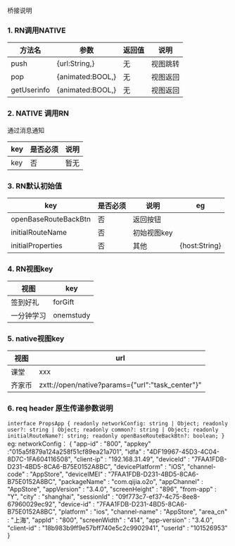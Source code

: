 桥接说明

### 1. RN调用NATIVE
| 方法名      | 参数             | 返回值 | 说明     |
| ----------- | ---------------- | ------ | -------- |
| push        | {url:String,}    | 无     | 视图跳转 |
| pop         | {animated:BOOL,} | 无     | 视图返回 |
| getUserinfo | {animated:BOOL,} | 无     | 视图返回 |

### 2. NATIVE 调用RN
通过消息通知

| key | 是否必须 | 说明 |
| --- | -------- | ---- |
| key | 否       | 暂无 |



### 3. RN默认初始值

| key                  | 是否必须 | 说明        | eg            |
| -------------------- | -------- | ----------- | ------------- |
| openBaseRouteBackBtn | 否       | 返回按钮    |
| initialRouteName     | 否       | 初始视图key |
| initialProperties    | 否       | 其他        | {host:String} |

### 4. RN视图key

| 视图       | key       |
| ---------- | --------- |
| 签到好礼   | forGift   |
| 一分钟学习 | onemstudy |

### 5. native视图key
  | 视图   | url                                                  |
  | ------ | ---------------------------------------------------- |
  | 课堂   | xxx                                                  |
  | 齐家币 | zxtt://open/native?params={\"url\":\"task_center\"}" |



### 6. req header 原生传递参数说明

`interface PropsApp {
  readonly networkConfig: string | Object;
  readonly user?: string | Object;
  readonly common?: string | Object;
  readonly initialRouteName?: string;
  readonly openBaseRouteBackBtn?: boolean;
}`
eg:
networkConfig：
{
  "app-id" : "800",
  "appkey" :"015a5f879a124a258f51cf89ea21a701",
  "idfa" : "4DF19967-45D3-4C04-8D7C-1FA604116508",
  "client-ip" : "192.168.31.49",
  "deviceId" : "7FAA1FDB-D231-4BD5-8CA6-B75E0152A8BC",
  "devicePlatform" : "iOS",
  "channel-code" : "AppStore",
  "deviceIMEI" : "7FAA1FDB-D231-4BD5-8CA6-B75E0152A8BC",
  "packageName" : "com.qijia.o2o",
  "appChannel" : "AppStore",
  "appVersion" : "3.4.0",
  "screenHeight" : "896",
  "from-app" : "Y",
  "city" : "shanghai",
  "sessionId" : "09f773c7-ef37-4c75-8ee8-67960029ec92",
  "device-id" : "7FAA1FDB-D231-4BD5-8CA6-B75E0152A8BC",
  "platform" : "ios",
  "channel-name" : "AppStore",
  "area_cn" : "上海",
  "appId" : "800",
  "screenWidth" : "414",
  "app-version" : "3.4.0",
  "client-id" : "18b983b9ff9e57bff740e5c2c9902941",
  "userId" : "101526953"
}